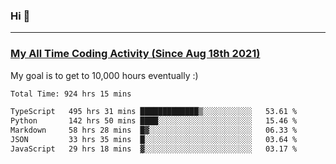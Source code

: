 ### Hi 🙂

---

### <a href="https://wakatime.com/@Eroxl">My All Time Coding Activity (Since Aug 18th 2021)</a>
My goal is to get to 10,000 hours eventually :)
<!--START_SECTION:waka-->

```txt
Total Time: 924 hrs 15 mins

TypeScript   495 hrs 31 mins █████████████▒░░░░░░░░░░░   53.61 %
Python       142 hrs 50 mins ████░░░░░░░░░░░░░░░░░░░░░   15.46 %
Markdown     58 hrs 28 mins  █▓░░░░░░░░░░░░░░░░░░░░░░░   06.33 %
JSON         33 hrs 35 mins  █░░░░░░░░░░░░░░░░░░░░░░░░   03.64 %
JavaScript   29 hrs 18 mins  ▓░░░░░░░░░░░░░░░░░░░░░░░░   03.17 %
```

<!--END_SECTION:waka-->
